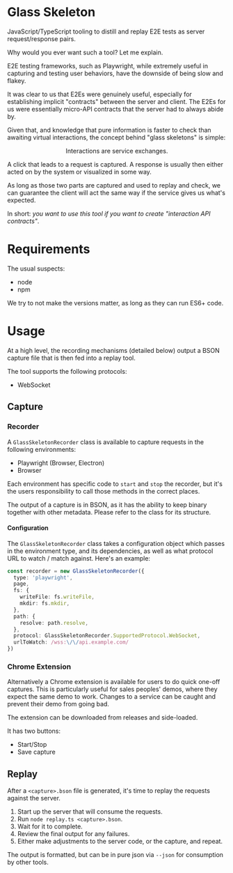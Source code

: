 # Glass Skeleton

JavaScript/TypeScript tooling to distill and replay E2E tests as server
request/response pairs.

Why would you ever want such a tool? Let me explain.

E2E testing frameworks, such as Playwright, while extremely useful in capturing
and testing user behaviors, have the downside of being slow and flakey.

It was clear to us that E2Es were genuinely useful, especially for establishing
implicit "contracts" between the server and client. The E2Es for us were
essentially micro-API contracts that the server had to always abide by.

Given that, and knowledge that pure information is faster to check than awaiting
virtual interactions, the concept behind "glass skeletons" is simple:

<center>Interactions are service exchanges.</center>

A click that leads to a request is captured. A response is usually then either
acted on by the system or visualized in some way.

As long as those two parts are captured and used to replay and check, we can
guarantee the client will act the same way if the service gives us what's
expected.

In short: *you want to use this tool if you want to create "interaction
API contracts"*.

# Requirements

The usual suspects:

* node
* npm

We try to not make the versions matter, as long as they can run ES6+ code.

# Usage

At a high level, the recording mechanisms (detailed below) output a BSON capture
file that is then fed into a replay tool.

The tool supports the following protocols:

* WebSocket

## Capture

### Recorder

A `GlassSkeletonRecorder` class is available to capture requests in the following
environments:

* Playwright (Browser, Electron)
* Browser

Each environment has specific code to `start` and `stop` the recorder, but it's
the users responsibility to call those methods in the correct places.

The output of a capture is in BSON, as it has the ability to keep binary together
with other metadata. Please refer to the class for its structure.

#### Configuration

The `GlassSkeletonRecorder` class takes a configuration object which passes in
the environment type, and its dependencies, as well as what protocol URL to
watch / match against. Here's an example:

```ts
const recorder = new GlassSkeletonRecorder({
  type: 'playwright',
  page,
  fs: {
    writeFile: fs.writeFile,
    mkdir: fs.mkdir,
  },
  path: {
    resolve: path.resolve,
  },
  protocol: GlassSkeletonRecorder.SupportedProtocol.WebSocket,
  urlToWatch: /wss:\/\/api.example.com/
})
```


### Chrome Extension

Alternatively a Chrome extension is available for users to do quick one-off
captures. This is particularly useful for sales peoples' demos, where they
expect the same demo to work. Changes to a service can be caught and prevent
their demo from going bad.

The extension can be downloaded from releases and side-loaded.

It has two buttons:

* Start/Stop
* Save capture

## Replay

After a `<capture>.bson` file is generated, it's time to replay the
requests against the server.

1. Start up the server that will consume the requests.
2. Run `node replay.ts <capture>.bson`.
3. Wait for it to complete.
4. Review the final output for any failures.
5. Either make adjustments to the server code, or the capture, and repeat.

The output is formatted, but can be in pure json via `--json` for consumption
by other tools.
